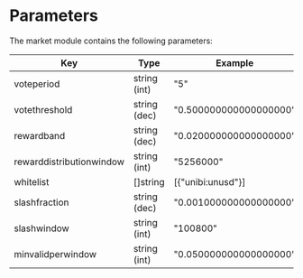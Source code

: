 
<!--
order: 7
-->

# Parameters

The market module contains the following parameters:

| Key                      | Type         | Example                |
|--------------------------|--------------|------------------------|
| voteperiod               | string (int) | "5"                    |
| votethreshold            | string (dec) | "0.500000000000000000" |
| rewardband               | string (dec) | "0.020000000000000000" |
| rewarddistributionwindow | string (int) | "5256000"              |
| whitelist                | []string     | [{"unibi:unusd"}]      |
| slashfraction            | string (dec) | "0.001000000000000000" |
| slashwindow              | string (int) | "100800"               |
| minvalidperwindow        | string (int) | "0.050000000000000000" |
